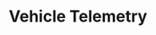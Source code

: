 ---
layout: categories
title:  "Vehicle Telemetry"
description: "Vehicle Telemetry."
categories: telemetry
---